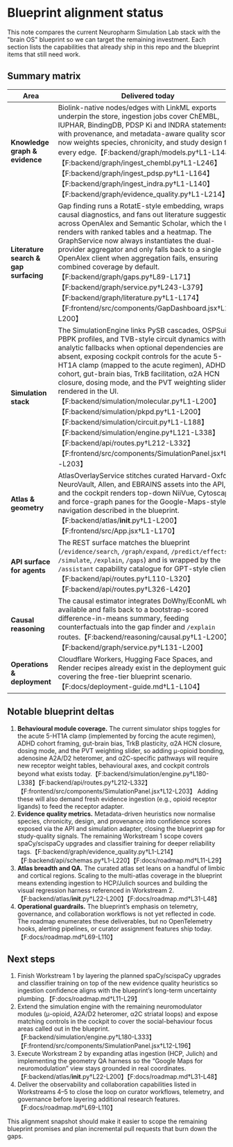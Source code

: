 # Blueprint alignment status

This note compares the current Neuropharm Simulation Lab stack with the "brain OS" blueprint so we can target the remaining investment. Each section lists the capabilities that already ship in this repo and the blueprint items that still need work.

## Summary matrix

| Area | Delivered today | Gaps to close |
| --- | --- | --- |
| **Knowledge graph & evidence** | Biolink-native nodes/edges with LinkML exports underpin the store, ingestion jobs cover ChEMBL, IUPHAR, BindingDB, PDSP Ki and INDRA statements with provenance, and metadata-aware quality scoring now weights species, chronicity, and study design for every edge.【F:backend/graph/models.py†L1-L148】【F:backend/graph/ingest_chembl.py†L1-L246】【F:backend/graph/ingest_pdsp.py†L1-L164】【F:backend/graph/ingest_indra.py†L1-L140】【F:backend/graph/evidence_quality.py†L1-L214】 | Next up is layering richer bibliometrics and ML reliability classifiers on top of the heuristics shipped here (Workstream 1), plus expanding the ingestion catalogue beyond the current receptor set.【F:docs/roadmap.md†L11-L29】 |
| **Literature search & gap surfacing** | Gap finding runs a RotatE-style embedding, wraps causal diagnostics, and fans out literature suggestions across OpenAlex and Semantic Scholar, which the UI renders with ranked tables and a heatmap. The GraphService now always instantiates the dual-provider aggregator and only falls back to a single OpenAlex client when aggregation fails, ensuring combined coverage by default.【F:backend/graph/gaps.py†L89-L171】【F:backend/graph/service.py†L243-L379】【F:backend/graph/literature.py†L1-L174】【F:frontend/src/components/GapDashboard.jsx†L1-L200】 | Collaboration tooling, richer prioritisation controls, and inline readers proposed in the blueprint are still to be implemented (tracked in Workstream 4).【F:docs/roadmap.md†L69-L88】 |
| **Simulation stack** | The SimulationEngine links PySB cascades, OSPSuite PBPK profiles, and TVB-style circuit dynamics with analytic fallbacks when optional dependencies are absent, exposing cockpit controls for the acute 5-HT1A clamp (mapped to the acute regimen), ADHD cohort, gut-brain bias, TrkB facilitation, α2A HCN closure, dosing mode, and the PVT weighting slider rendered in the UI.【F:backend/simulation/molecular.py†L1-L200】【F:backend/simulation/pkpd.py†L1-L200】【F:backend/simulation/circuit.py†L1-L188】【F:backend/simulation/engine.py†L121-L338】【F:backend/api/routes.py†L212-L332】【F:frontend/src/components/SimulationPanel.jsx†L12-L203】 | Additional blueprint modules (e.g., μ-opioid social bonding, adenosine A2A/D2 heteromer signalling, and α2C striatal gating) are not wired yet—the engine and UI still top out at the current clamp/cohort/bias toggles plus TrkB and α2A assumptions, dosing selection, and the PVT slider—so new receptor schemas and behavioural axes are required.【F:backend/simulation/engine.py†L180-L338】【F:frontend/src/components/SimulationPanel.jsx†L12-L203】 High-fidelity toolchain packaging and benchmarking also remain open items in Workstream 3.【F:docs/roadmap.md†L50-L68】 |
| **Atlas & geometry** | AtlasOverlayService stitches curated Harvard-Oxford, NeuroVault, Allen, and EBRAINS assets into the API, and the cockpit renders top-down NiiVue, Cytoscape, and force-graph panes for the Google-Maps-style navigation described in the blueprint.【F:backend/atlas/__init__.py†L1-L200】【F:frontend/src/App.jsx†L1-L170】 | Expanding to Human Connectome and Julich-Brain atlases, normalising coordinates, and adding automated QA remain future milestones.【F:docs/roadmap.md†L31-L48】 |
| **API surface for agents** | The REST surface matches the blueprint (`/evidence/search`, `/graph/expand`, `/predict/effects`, `/simulate`, `/explain`, `/gaps`) and is wrapped by the `/assistant` capability catalogue for GPT-style clients.【F:backend/api/routes.py†L110-L320】【F:backend/api/routes.py†L326-L420】 | None noted—the endpoints exist—but the blueprint’s call for more granular error telemetry ties into the observability workstream below. |
| **Causal reasoning** | The causal estimator integrates DoWhy/EconML when available and falls back to a bootstrap-scored difference-in-means summary, feeding counterfactuals into the gap finder and `/explain` routes.【F:backend/reasoning/causal.py†L1-L200】【F:backend/graph/service.py†L131-L200】 | Formal assumption graphs and dataset lineage checks should be expanded as part of the governance workstream so reviewers can audit causal runs.【F:docs/roadmap.md†L88-L110】 |
| **Operations & deployment** | Cloudflare Workers, Hugging Face Spaces, and Render recipes already exist in the deployment guide, covering the free-tier blueprint scenario.【F:docs/deployment-guide.md†L1-L104】 | Observability, automated alerts, and compliance reviews described in the blueprint are still outstanding (Workstream 5).【F:docs/roadmap.md†L88-L110】 |

## Notable blueprint deltas

1. **Behavioural module coverage.** The current simulator ships toggles for the acute 5-HT1A clamp (implemented by forcing the acute regimen), ADHD cohort framing, gut-brain bias, TrkB plasticity, α2A HCN closure, dosing mode, and the PVT weighting slider, so adding μ-opioid bonding, adenosine A2A/D2 heteromer, and α2C-specific pathways will require new receptor weight tables, behavioural axes, and cockpit controls beyond what exists today.【F:backend/simulation/engine.py†L180-L338】【F:backend/api/routes.py†L212-L332】【F:frontend/src/components/SimulationPanel.jsx†L12-L203】  Adding these will also demand fresh evidence ingestion (e.g., opioid receptor ligands) to feed the receptor adapter.
2. **Evidence quality metrics.** Metadata-driven heuristics now normalise species, chronicity, design, and provenance into confidence scores exposed via the API and simulation adapter, closing the blueprint gap for study-quality signals. The remaining Workstream 1 scope covers spaCy/scispaCy upgrades and classifier training for deeper reliability tags.【F:backend/graph/evidence_quality.py†L1-L214】【F:backend/api/schemas.py†L1-L220】【F:docs/roadmap.md†L11-L29】
3. **Atlas breadth and QA.** The curated atlas set leans on a handful of limbic and cortical regions. Scaling to the multi-atlas coverage in the blueprint means extending ingestion to HCP/Julich sources and building the visual regression harness referenced in Workstream 2.【F:backend/atlas/__init__.py†L22-L200】【F:docs/roadmap.md†L31-L48】
4. **Operational guardrails.** The blueprint’s emphasis on telemetry, governance, and collaboration workflows is not yet reflected in code. The roadmap enumerates these deliverables, but no OpenTelemetry hooks, alerting pipelines, or curator assignment features ship today.【F:docs/roadmap.md†L69-L110】

## Next steps

1. Finish Workstream 1 by layering the planned spaCy/scispaCy upgrades and classifier training on top of the new evidence quality heuristics so ingestion confidence aligns with the blueprint’s long-term uncertainty plumbing.【F:docs/roadmap.md†L11-L29】
2. Extend the simulation engine with the remaining neuromodulator modules (μ-opioid, A2A/D2 heteromer, α2C striatal loops) and expose matching controls in the cockpit to cover the social-behaviour focus areas called out in the blueprint.【F:backend/simulation/engine.py†L180-L333】【F:frontend/src/components/SimulationPanel.jsx†L12-L196】
3. Execute Workstream 2 by expanding atlas ingestion (HCP, Julich) and implementing the geometry QA harness so the “Google Maps for neuromodulation” view stays grounded in real coordinates.【F:backend/atlas/__init__.py†L22-L200】【F:docs/roadmap.md†L31-L48】
4. Deliver the observability and collaboration capabilities listed in Workstreams 4–5 to close the loop on curator workflows, telemetry, and governance before layering additional research features.【F:docs/roadmap.md†L69-L110】

This alignment snapshot should make it easier to scope the remaining blueprint promises and plan incremental pull requests that burn down the gaps.
